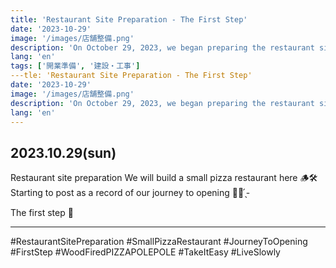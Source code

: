 ```yaml
---
title: 'Restaurant Site Preparation - The First Step'
date: '2023-10-29'
image: '/images/店舗整備.png'
description: 'On October 29, 2023, we began preparing the restaurant site. The dream of building a small pizza restaurant here has started. This is our first step, beginning to record our journey until opening.'
lang: 'en'
tags: ['開業準備', '建設・工事']
---tle: 'Restaurant Site Preparation - The First Step'
date: '2023-10-29'
image: '/images/店舗整備.png'
description: 'On October 29, 2023, we began preparing the restaurant site. The dream of building a small pizza restaurant here has started. This marks the first step as we begin documenting our journey to opening.'
lang: 'en'
---
```


## 2023.10.29(sun)

Restaurant site preparation
We will build a small pizza restaurant here 🪵🛠
Starting to post as a record of our journey to opening ✍🏻 ̖́-

The first step 👣

---

#RestaurantSitePreparation #SmallPizzaRestaurant #JourneyToOpening #FirstStep #WoodFiredPIZZAPOLEPOLE #TakeItEasy #LiveSlowly
